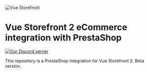 ![Vue Storefront](https://camo.githubusercontent.com/48c886ac0703e3a46bc0ec963e20f126337229fc/68747470733a2f2f643968687267346d6e767a6f772e636c6f756466726f6e742e6e65742f7777772e76756573746f726566726f6e742e696f2f32383062313964302d6c6f676f2d76735f3062793032633062793032633030303030302e6a7067)

# Vue Storefront 2 eCommerce integration with PrestaShop

<a href="https://discord.vuestorefront.io">![Our Discord server](https://img.shields.io/discord/770285988244750366?label=join%20discord&logo=Discord&logoColor=white)</a>

This repository is a PrestaShop integration for Vue Storefront 2. Beta version.